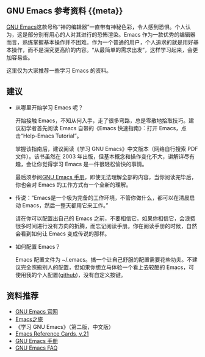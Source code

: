 GNU Emacs 参考资料 {{meta}}
--------------------------

  [GNU Emacs](http://www.gnu.org/software/emacs/)这款号称“神的编辑器”一直带有神秘色彩，令人感到恐惧。个人认为，这是部分别有用心的人对其进行的恐怖渲染。Emacs 作为一款优秀的编辑器而言，熟练掌握基本操作并不困难。作为一个普通的用户，个人追求的就是用好基本操作，而不是深究更高阶的内容。“从最简单的需求出发”，这样学习起来，会更加容易些。

  这里仅为大家推荐一些学习 Emacs 的资料。

## 建议

+ 从哪里开始学习 Emacs 呢？

  开始接触 Emacs，不知从何入手，走了很多弯路，总是零散地拾取技巧。建议初学者首先阅读 Emacs 自带的《Emacs 快速指南》：打开 Emacs，点击“Help-Emacs Tutorial”。
    
    掌握该指南后，建议阅读《学习 GNU Emacs》中文版本（网络自行搜索 PDF 文件）。该书虽然在 2003 年出版，但基本概念和操作变化不大，讲解详尽有趣，会让你觉得学习 Emacs 是一件很轻松愉快的事情。
    
    最后须参阅[GNU Emacs 手册](http://www.gnu.org/software/emacs/manual/emacs.html)，即使无法理解全部的内容，当你阅读完毕后，你也会对 Emacs 的工作方式有一个全新的理解。
  
+ 传说：“Emacs是一个极为完备的工作环境，不管你做什么，都可以在清晨启动 Emacs，然后一整天都用它来工作。”
    
    请在你可以配置出自己的 Emacs 之前，不要相信它。如果你相信它，会浪费很多时间进行没有方向的折腾，而忘记阅读手册。你在阅读手册的时候，自然会看到如何让 Emacs 变成传说的那样。
    
+ 如何配置 Emacs？
    
    Emacs 配置文件为 ~/.emacs。搞一个让自己舒服的配置需要花些功夫。不建议完全照搬别人的配置，但如果你想立马体验一个看上去较酷的 Emacs，可使用我的个人配置([github](http://github.com/tuhaihe/Emacs))，没有自定义按键。
   
## 资料推荐

  + [GNU Emacs 官网](http://www.gnu.org/software/emacs/)
  + [Emacs之旅](http://www.gnu.org/software/emacs/tour)
  + 《学习 GNU Emacs》（第二版，中文版）
  + [Emacs Reference Cards, v.21](http://shop.fsf.org/product/emacs-reference-cards-21/)
  + [GNU Emacs 手册](http://www.gnu.org/software/emacs/manual/emacs.html)
  + [GNU Emacs FAQ](http://www.gnu.org/software/emacs/emacs-faq.html)
